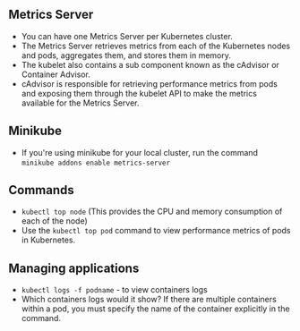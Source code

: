 ## Metrics Server

- You can have one Metrics Server per Kubernetes cluster.
- The Metrics Server retrieves metrics from each of the Kubernetes nodes and pods, aggregates them, and stores them in memory.
- The kubelet also contains a sub component known as the cAdvisor or Container Advisor.
- cAdvisor is responsible for retrieving performance metrics from pods and exposing them through the kubelet API to make the metrics available for the Metrics Server.


## Minikube
- If you're using minikube for your local cluster, run the command ```minikube addons enable metrics-server```

## Commands
- ```kubectl top node``` (This provides the CPU and memory consumption of each of the node)
- Use the ```kubectl top pod``` command to view performance metrics of pods in Kubernetes.


## Managing applications
- ```kubectl logs -f podname``` - to view containers logs
- Which containers logs would it show? If there are multiple containers within a pod, you must specify the name of the container explicitly in the command.
